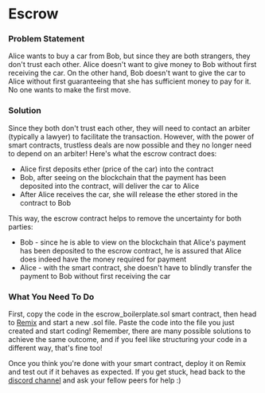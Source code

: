 # Escrow
### Problem Statement ###

Alice wants to buy a car from Bob, but since they are both strangers, they don't trust each other. Alice doesn't want to give money to Bob without first receiving the car. On the other hand, Bob doesn't want to give the car to Alice without first guaranteeing that she has sufficient money to pay for it. No one wants to make the first move.

### Solution ###

Since they both don't trust each other, they will need to contact an arbiter (typically a lawyer) to facilitate the transaction. However, with the power of smart contracts, trustless deals are now possible and they no longer need to depend on an arbiter! Here's what the escrow contract does:
- Alice first deposits ether (price of the car) into the contract
- Bob, after seeing on the blockchain that the payment has been deposited into the contract, will deliver the car to Alice
- After Alice receives the car, she will release the ether stored in the contract to Bob

This way, the escrow contract helps to remove the uncertainty for both parties:
- Bob - since he is able to view on the blockchain that Alice's payment has been deposited to the escrow contract, he is assured that Alice does indeed have the money required for payment
- Alice - with the smart contract, she doesn't have to blindly transfer the payment to Bob without first receiving the car

### What You Need To Do ###
First, copy the code in the escrow_boilerplate.sol smart contract, then head to [Remix](https://remix.ethereum.org/) and start a new .sol file. Paste the code into the file you just created and start coding! Remember, there are many possible solutions to achieve the same outcome, and if you feel like structuring your code in a different way, that's fine too!

Once you think you're done with your smart contract, deploy it on Remix and test out if it behaves as expected. If you get stuck, head back to the [discord channel](https://discord.gg/MMh44UmB) and ask your fellow peers for help :)
